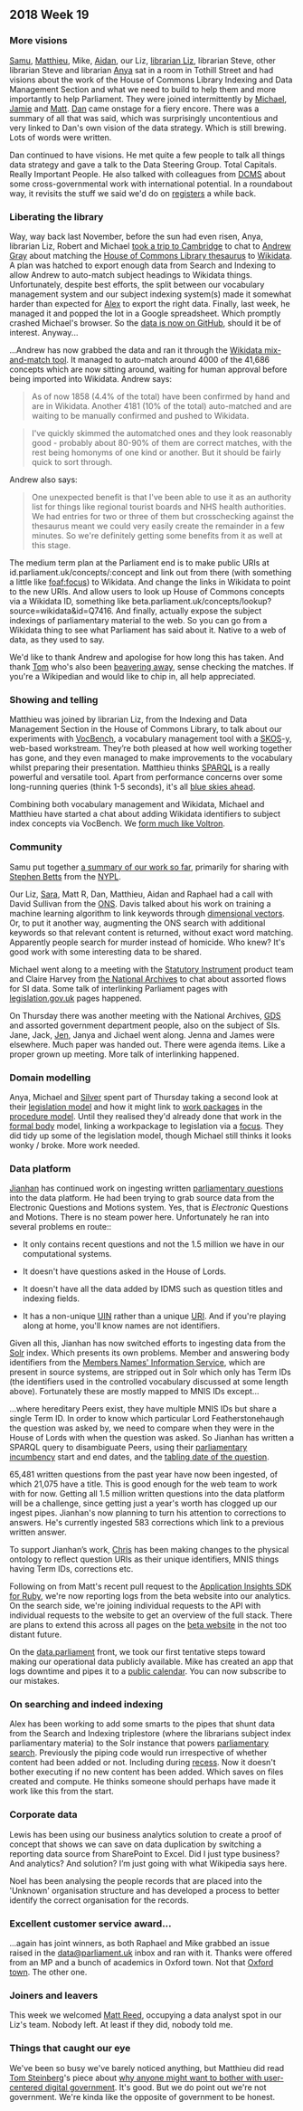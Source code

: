 ## 2018 Week 19

### More visions

[Samu](https://twitter.com/langsamu), [Matthieu](https://twitter.com/cognithive), Mike, [Aidan](https://twitter.com/aidan_morgan), our Liz, [librarian Liz](https://twitter.com/greensideknits), librarian Steve, other librarian Steve and librarian [Anya](https://twitter.com/bitten_) sat in a room in Tothill Street and had visions about the work of the House of Commons Library Indexing and Data Management Section and what we need to build to help them and more importantly to help Parliament. They were joined intermittently by [Michael](https://twitter.com/fantasticlife), [Jamie](https://twitter.com/oddtype) and [Matt](https://twitter.com/mattrayner). [Dan](https://twitter.com/dasbarrett) came onstage for a fiery encore. There was a summary of all that was said, which was surprisingly uncontentious and very linked to Dan's own vision of the data strategy. Which is still brewing. Lots of words were written.

Dan continued to have visions. He met quite a few people to talk all things data strategy and gave a talk to the Data Steering Group. Total Capitals. Really Important People. He also talked with colleagues from [DCMS](https://www.gov.uk/government/organisations/department-for-digital-culture-media-sport) about some cross-governmental work with international potential. In a roundabout way, it revisits the stuff we said we'd do on [registers](https://gds.blog.gov.uk/2015/09/01/registers-authoritative-lists-you-can-trust/) a while back.

### Liberating the library

Way, way back last November, before the sun had even risen, Anya, librarian Liz, Robert and Michael [took a trip to Cambridge](https://twitter.com/bitten_/status/931552786671472640) to chat to [Andrew Gray](https://twitter.com/generalising) about matching the [House of Commons Library thesaurus](http://www.data.parliament.uk/dataset/thesauri) to [Wikidata](https://www.wikidata.org/wiki/Wikidata:Main_Page). A plan was hatched to export enough data from Search and Indexing to allow Andrew to auto-match subject headings to Wikidata things. Unfortunately, despite best efforts, the split between our vocabulary management system and our subject indexing system(s) made it somewhat harder than expected for [Alex](https://twitter.com/alexedwardh) to export the right data. Finally, last week, he managed it and popped the lot in a Google spreadsheet. Which promptly crashed Michael's browser. So the [data is now on GitHub](https://github.com/alexedwardh/TermUsage/blob/master/OUTPUT.CSV), should it be of interest. Anyway...

...Andrew has now grabbed the data and ran it through the [Wikidata mix-and-match tool](https://tools.wmflabs.org/mix-n-match/?#/catalog/1229). It managed to auto-match around 4000 of the 41,686 concepts which are now sitting around, waiting for human approval before being imported into Wikidata. Andrew says:

> As of now 1858 (4.4% of the total) have been confirmed by hand and are in Wikidata. Another 4181 (10% of the total) auto-matched and are waiting to be manually confirmed and pushed to Wikidata.

> I've quickly skimmed the automatched ones and they look reasonably good - probably about 80-90% of them are correct matches, with the rest being homonyms of one kind or another. But it should be fairly quick to sort through.

Andrew also says:

> One unexpected benefit is that I've been able to use it as an authority list for things like regional tourist boards and NHS health authorities. We had entries for two or three of them but crosschecking against the thesaurus meant we could very easily create the remainder in a few minutes. So we're definitely getting some benefits from it as well at this stage.

The medium term plan at the Parliament end is to make public URIs at id.parliament.uk/concepts/:concept and link out from there (with something a little like [foaf:focus](http://xmlns.com/foaf/spec/#term_focus)) to Wikidata. And change the links in Wikidata to point to the new URIs. And allow users to look up House of Commons concepts via a Wikidata ID, something like beta.parliament.uk/concepts/lookup?source=wikidata&id=Q7416. And finally, actually expose the subject indexings of parliamentary material to the web. So you can go from a Wikidata thing to see what Parliament has said about it. Native to a web of data, as they used to say.

We'd like to thank Andrew and apologise for how long this has taken. And thank [Tom](https://twitter.com/tommorris) who's also been [beavering away](https://twitter.com/tommorris/status/994668681752862721), sense checking the matches. If you're a Wikipedian and would like to chip in, all help appreciated.

### Showing and telling

Matthieu was joined by librarian Liz, from the Indexing and Data Management Section in the House of Commons Library, to talk about our experiments with [VocBench](http://vocbench.uniroma2.it/), a vocabulary management tool with a [SKOS](https://en.wikipedia.org/wiki/Simple_Knowledge_Organization_System)-y, web-based workstream. They’re both pleased at how well working together has gone, and they even managed to make improvements to the vocabulary whilst preparing their presentation. Matthieu thinks [SPARQL](https://en.wikipedia.org/wiki/SPARQL) is a really powerful and versatile tool. Apart from performance concerns over some long-running queries (think 1-5 seconds), it's all [blue skies ahead](https://www.youtube.com/watch?v=aQUlA8Hcv4s).

Combining both vocabulary management and Wikidata, Michael and Matthieu have started a chat about adding Wikidata identifiers to subject index concepts via VocBench. We [form much like Voltron](https://www.youtube.com/watch?v=2kkJDHRYxWM).

### Community

Samu put together [a summary of our work so far](https://medium.com/@langsamu/api-parliament-uk-7b87597019a4), primarily for sharing with [Stephen Betts](https://twitter.com/stephenbetts) from the [NYPL](https://www.nypl.org/).

Our Liz, [Sara](https://twitter.com/sarafreis), Matt R, Dan, Matthieu, Aidan and Raphael had a call with David Sullivan from the [ONS](https://www.ons.gov.uk/). Davis talked about his work on training a machine learning algorithm to link keywords through [dimensional vectors](https://en.wikipedia.org/wiki/Dimensionality_reduction). Or, to put it another way, augmenting the ONS search with additional keywords so that relevant content is returned, without exact word matching. Apparently people search for murder instead of homicide. Who knew? It's good work with some interesting data to be shared.

Michael went along to a meeting with the [Statutory Instrument](https://en.wikipedia.org/wiki/Statutory_instrument_(UK)) product team and Claire Harvey from [the National Archives](http://www.nationalarchives.gov.uk/) to chat about assorted flows for SI data. Some talk of interlinking Parliament pages with [legislation.gov.uk](http://www.legislation.gov.uk/) pages happened.

On Thursday there was another meeting with the National Archives, [GDS](https://gds.blog.gov.uk/) and assorted government department people, also on the subject of SIs. Jane, Jack, [Jen](https://twitter.com/benwoodhams), Janya and Jichael went along. Jenna and James were elsewhere. Much paper was handed out. There were agenda items. Like a proper grown up meeting. More talk of interlinking happened.

### Domain modelling

Anya, Michael and [Silver](https://twitter.com/silveroliver) spent part of Thursday taking a second look at their [legislation model](https://ukparliament.github.io/ontologies/legislation/legislation-ontology.html) and how it might link to [work packages](https://ukparliament.github.io/ontologies/procedure/procedure-ontology.html#d4e284) in the [procedure model](https://ukparliament.github.io/ontologies/procedure/procedure-ontology.html). Until they realised they'd already done that work in the [formal body](https://ukparliament.github.io/ontologies/formal-body/formal-body-ontology.html) model, linking a workpackage to legislation via a [focus](https://ukparliament.github.io/ontologies/formal-body/formal-body-ontology.html#d4e319). They did tidy up some of the legislation model, though Michael still thinks it looks wonky / broke. More work needed.

### Data platform

[Jianhan](https://twitter.com/jianhanzhu) has continued work on ingesting written [parliamentary questions](https://ukparliament.github.io/ontologies/question-and-answer/question-and-answer-ontology.html) into the data platform. He had been trying to grab source data from the Electronic Questions and Motions system. Yes, that is *Electronic* Questions and Motions. There is no steam power here. Unfortunately he ran into several problems en route::

* It only contains recent questions and not the 1.5 million we have in our computational systems.

* It doesn't have questions asked in the House of Lords.

* It doesn't have all the data added by IDMS such as question titles and indexing fields.

* It has a non-unique [UIN](https://en.wikipedia.org/wiki/UIN) rather than a unique [URI](https://en.wikipedia.org/wiki/Uniform_Resource_Identifier). And if you're playing along at home, you'll know names are not identifiers.

Given all this, Jianhan has now switched efforts to ingesting data from the [Solr](http://lucene.apache.org/solr/) index. Which presents its own problems. Member and answering body identifiers from the [Members Names' Information Service](http://data.parliament.uk/membersdataplatform/memberquery.aspx), which are present in source systems, are stripped out in Solr which only has Term IDs (the identifiers used in the controlled vocabulary discussed at some length above). Fortunately these are mostly mapped to MNIS IDs except...

...where hereditary Peers exist, they have multiple MNIS IDs but share a single Term ID. In order to know which particular Lord Featherstonehaugh the question was asked by, we need to compare when they were in the House of Lords with when the question was asked. So Jianhan has written a SPARQL query to disambiguate Peers, using their [parliamentary incumbency](https://ukparliament.github.io/ontologies/house-membership/house-membership-ontology.html#d4e312) start and end dates, and the [tabling date of the question](https://ukparliament.github.io/ontologies/tabling/tabling-ontology.html#d4e123).

65,481 written questions from the past year have now been ingested, of which 21,075 have a title. This is good enough for the web team to work with for now. Getting all 1.5 million written questions into the data platform will be a challenge, since getting just a year's worth has clogged up our ingest pipes. Jianhan's now planning to turn his attention to corrections to answers. He's currently ingested 583 corrections which link to a previous written answer. 

To support Jianhan’s work, [Chris](https://twitter.com/chrisalcockdev) has been making changes to the physical ontology to reflect question URIs as their unique identifiers, MNIS things having Term IDs, corrections etc.

Following on from Matt's recent pull request to the [Application Insights SDK for Ruby](https://github.com/Microsoft/ApplicationInsights-Ruby), we're now reporting logs from the beta website into our analytics. On the search side, we're joining individual requests to the API with individual requests to the website to get an overview of the full stack. There are plans to extend this across all pages on the [beta website](https://beta.parliament.uk/) in the not too distant future.

On the [data.parliament](http://www.data.parliament.uk/) front, we took our first tentative steps toward making our operational data publicly available. Mike has created an app that logs downtime and pipes it to a [public calendar](https://calendar.google.com/calendar/embed?src=4emj2l2b2q1tmp7jga0nmhrdf0%40group.calendar.google.com). You can now subscribe to our mistakes.

### On searching and indeed indexing

Alex has been working to add some smarts to the pipes that shunt data from the Search and Indexing triplestore (where the librarians subject index parliamentary materia) to the Solr instance that powers [parliamentary search](http://search-material.parliament.uk/). Previously the piping code would run irrespective of whether content had been added or not. Including during [recess](https://www.parliament.uk/site-information/glossary/recess/). Now it doesn't bother executing if no new content has been added. Which saves on files created and compute. He thinks someone should perhaps have made it work like this from the start.

### Corporate data

Lewis has been using our business analytics solution to create a proof of concept that shows we can save on data duplication by switching a reporting data source from SharePoint to Excel. Did I just type business? And analytics? And solution? I’m just going with what Wikipedia says here.

Noel has been analysing the people records that are placed into the 'Unknown' organisation structure and has developed a process to better identify the correct organisation for the records.

### Excellent customer service award…

...again has joint winners, as both Raphael and Mike grabbed an issue raised in the [data@parliament.uk](mailto:data@parliament.uk) inbox and ran with it. Thanks were offered from an MP and a bunch of academics in Oxford town. Not that [Oxford town](https://www.youtube.com/watch?v=W9oJZX4BaI8). The other one.

### Joiners and leavers

This week we welcomed [Matt Reed](https://www.linkedin.com/in/matthew-reed-b3b761105/), occupying a data analyst spot in our Liz's team. Nobody left. At least if they did, nobody told me.

### Things that caught our eye

We've been so busy we've barely noticed anything, but Matthieu did read [Tom Steinberg](https://twitter.com/steiny)'s piece about [why anyone might want to bother with user-centered digital government](https://civichall.org/civicist/why-even-bother-with-a-user-centered-digital-govt/). It's good. But we do point out we're not government. We're kinda like the opposite of government to be honest.